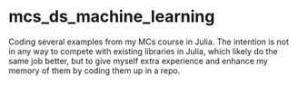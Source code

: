 # mcs_ds_machine_learning
Coding several examples from my MCs course in Julia. The intention is not in any way to compete with existing libraries in Julia, which likely do the same job better, but to give myself extra experience and enhance my memory of them by coding them up in a repo.
